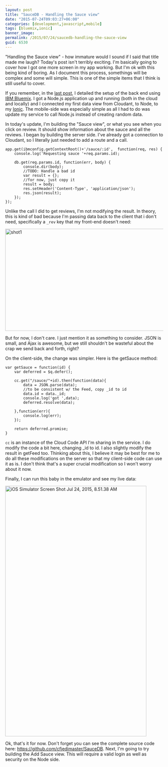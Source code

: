 ```yaml
---
layout: post
title: "SauceDB - Handling the Sauce view"
date: "2015-07-24T09:03:27+06:00"
categories: [development,javascript,mobile]
tags: [bluemix,ionic]
banner_image: 
permalink: /2015/07/24/saucedb-handling-the-sauce-view
guid: 6530
---
```


"Handling the Sauce view" - how immature would I sound if I said that title made me laugh? Today's post isn't terribly exciting. I'm basically going to cover how I got one more screen in my app working. But I'm ok with this being kind of boring. As I document this process, somethings will be complex and some will simple. This is one of the simple items that I think is still useful to cover. 

<!--more-->

If you remember, in the <a href="http://www.raymondcamden.com/2015/07/20/saucedb-building-the-back-end-with-ibm-bluemix">last post</a>, I detailed the setup of the back end using <a href="https://ibm.biz/IBM-Bluemix">IBM Bluemix</a>. I got a Node.js application up and running (both in the cloud and locally) and I connected my first data view from Cloudant, to Node, to my <a href="http://www.ionicframework.com">Ionic</a>. The mobile-side was especially simple as all I had to do was update my service to call Node.js instead of creating random data.

In today's update, I'm building the "Sauce view", or what you see when you click on review. It should show information about the sauce and all the reviews. I began by building the server side. I've already got a connection to Cloudant, so I literally just needed to add a route and a call.

<pre><code class="language-javascript">app.get(ibmconfig.getContextRoot()+'/sauce/:id',  function(req, res) {
	console.log('Requesting sauce '+req.params.id);

	db.get(req.params.id, function(err, body) {
		console.dir(body);
		//TODO: Handle a bad id
		var result = {};
		//for now, just copy it
		result = body;
		res.setHeader('Content-Type', 'application/json');
		res.json(result);		
	});
});</code></pre>

Unlike the call I did to get reviews, I'm not modifying the result. In theory, this is kind of bad because I'm passing data back to the client that i don't need, specifically a <code>_rev</code> key that my front-end doesn't need:

<img src="https://static.raymondcamden.com/images/wp-content/uploads/2015/07/shot19.png" alt="shot1" width="606" height="326" class="aligncenter size-full wp-image-6531" />

But for now, I don't care. I just mention it as something to consider. JSON is small, and Ajax is awesome, but we still shouldn't be wasteful about the crap we send back and forth, right?

On the client-side, the change was simpler. Here is the getSauce method:

<pre><code class="language-javascript">var getSauce = function(id) {
    var deferred = $q.defer();
	
    cc.get("/sauce/"+id).then(function(data){
		data = JSON.parse(data);			
		//to be consistent w/ the Feed, copy _id to id
		data.id = data._id;
		console.log('got ',data);
		deferred.resolve(data);
		
    },function(err){
        console.log(err);
    });
	
    return deferred.promise;
}</code></pre>

<code>cc</code> is an instance of the Cloud Code API I'm sharing in the service. I do modify the code a bit here, changing _id to id. I also slightly modify the result in getFeed too. Thinking about this, I believe it may be best for me to do all these modifications on the server so that my client-side code can use it as is. I don't think that's a super crucial modification so I won't worry about it now.

Finally, I can run this baby in the emulator and see my live data:

<img src="https://static.raymondcamden.com/images/wp-content/uploads/2015/07/iOS-Simulator-Screen-Shot-Jul-24-2015-8.51.38-AM.png" alt="iOS Simulator Screen Shot Jul 24, 2015, 8.51.38 AM" width="450" height="800" class="aligncenter size-full wp-image-6532 imgborder" />

Ok, that's it for now. Don't forget you can see the complete source code here: <a href="https://github.com/cfjedimaster/SauceDB">https://github.com/cfjedimaster/SauceDB</a>. Next, I'm going to try building the Add Sauce view. This will require a valid login as well as security on the Node side.